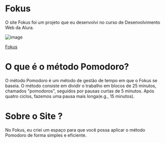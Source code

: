 # Fokus

O site Fokus foi um projeto que eu desenvolvi no curso de Desenvolvimento Web da Alura.

![image](https://github.com/user-attachments/assets/2d9d2148-0b4c-43db-a244-93f565e1c80e)

[Fokus](https://fokus-nine-weld.vercel.app)

# O que é o método Pomodoro?

O método Pomodoro é um método de gestão de tempo em que o Fokus se baseia. O método consiste em dividir o trabalho em blocos de 25 minutos, chamados "pomodoros", seguidos por pausas curtas de 5 minutos. Após quatro ciclos, fazemos uma pausa mais longa(e.g., 15 minutos).

# Sobre o Site ?

No Fokus, eu criei um espaço para que você possa aplicar o método Pomodoro de forma simples e eficiente.
